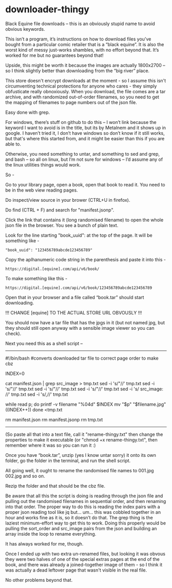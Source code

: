 # downloader-thingy
Black Equine file downloads – this is an obviously stupid name to avoid obvious keywords.


This isn’t a program, it’s instructions on how to download files you’ve bought from a particular comic retailer that is a “black equine”.  It is also the worst kind of messy just-works shambles, with no effort beyond that.  It’s worked for me but no guarantees beyond that!

Upside, this might be worth it because the images are actually 1800x2700 – so I think slightly better than downloading from the “big river” place.

This store doesn't encrypt downloads at the moment - so I assume this isn't circumventing technical protections for anyone who cares - they simply obfusticate really obnoxiously.  When you download, the file comes are a tar archive, and with randomized out-of-order filenames, so you need to get the mapping of filenames to page numbers out of the json file. 

Easy done with grep.

For windows, there’s stuff on github to do this – I won’t link because the keyword I want to avoid is in the title, but its by Metalnem and it shows up in google.  I haven’t tried it, I don’t have windows so don’t know if it still works, but that's where this started from, and it might be easier than this if you are able to.

Otherwise, you need something to untar, and something to sed and grep, and bash – so all on linux, but I’m not sure for windows – I’d assume any of the linux utilities things would work.

So - 

Go to your library page, open a book, open that book to read it.  You need to be in the web view reading pages.

Do inspect/view source in your brower (CTRL+U in firefox).

Do find (CTRL + F) and search for "manifest.jsonp".

Click the link that contains it (long randomised filename) to open the whole json file in the browser.  You see a bunch of plain text.

Look for the line starting "book_uuid": at the top of the page.  It will be something like - 

	"book_uuid": "123456789abcde123456789"

Copy the aplhanumeric code string in the parenthesis and paste it into this -

	https://digital.[equine].com/api/v6/book/

To make something like this - 

	https://digital.[equine].com/api/v6/book/123456789abcde123456789

Open that in your browser and a file called “book.tar” should start downloading.

!!!  CHANGE [equine] TO THE ACTUAL STORE URL OBVOUSLY  !!!


You should now have a tar file that has the jpgs in it (but not named jpg, but they should still open anyway with a sensible image viewer so you can check).


Next you need this as a shell script –

----
#!/bin/bash
#converts downloaded tar file to correct page order to make cbz

INDEX=0

cat manifest.json | grep src_image > tmp.txt
sed -i 's/"//' tmp.txt 
sed -i 's/"//' tmp.txt 
sed -i 's/"//' tmp.txt 
sed -i 's/"//' tmp.txt 
sed -i 's/      src_image: //' tmp.txt 
sed -i 's/,//' tmp.txt 

while read p; do
   printf -v filename "%04d" $INDEX
   mv "$p" "$filename.jpg"
   ((INDEX++))
done <tmp.txt

rm manifest.json
rm manifest.jsonp
rm tmp.txt

----

(So paste all that into a text file, call it "rename-thingy.txt" then change the properties to make it executable (or "chmod +x rename-thingy.txt", then remember where it was so you can run it :)


Once you have “book.tar”, unzip (yes I know untar sorry) it onto its own folder, go the folder in the terminal, and run the shell script.

All going well, it ought to rename the randomised file names to 001.jpg 002.jpg and so on.

Rezip the folder and that should be the cbz file. 

Be aware that all this the script is doing is reading through the json file and pulling out the randomised filenames in sequential order, and then renaming into that order.  The proper way to do this is reading the index pairs with a proper json reading tool like jq but… um…  this was cobbled together in an hour and works fine as it is, so it doesn’t do that.  The grep thing is the laziest minimum-effort way to get this to work. Doing this properly would be pulling the sort_order and src_image pairs from the json and building an array inside the loop to rename everything.

It has always worked for me, though.

Once I ended up with two extra un-renamed files, but looking it was obvous they were two halves of one of the special extras pages at the end of the book, and there was already a joined-together image of them - so I think it was actually a dead leftover page that wasn't visible in the real file.

No other problems beyond that.
